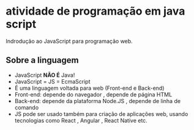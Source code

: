 # atividade de programação em java script

Indrodução ao JavaScript para programação web.

## Sobre a linguagem 

- JavaScript **NÃO É** Java!
- JavaScript = JS = EcmaScript
- É  uma linguagem voltada para web (Front-end e Back-end)
- Front-end: depende do navegador , depende de página HTML
- Back-end: depende da plataforma Node.JS , depende de linha de comando 
- JS pode ser usado também para criação de aplicações web, usando tecnologias como React , Angular , React Native etc. 